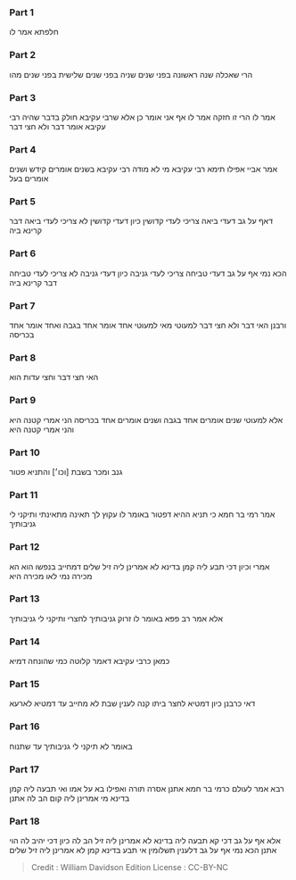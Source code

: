 
### Part 1
חלפתא אמר לו

### Part 2
הרי שאכלה שנה ראשונה בפני שנים שניה בפני שנים שלישית בפני שנים מהו

### Part 3
אמר לו הרי זו חזקה אמר לו אף אני אומר כן אלא שרבי עקיבא חולק בדבר שהיה רבי עקיבא אומר דבר ולא חצי דבר

### Part 4
אמר אביי אפילו תימא רבי עקיבא מי לא מודה רבי עקיבא בשנים אומרים קידש ושנים אומרים בעל

### Part 5
דאף על גב דעדי ביאה צריכי לעדי קדושין כיון דעדי קדושין לא צריכי לעדי ביאה דבר קרינא ביה

### Part 6
הכא נמי אף על גב דעדי טביחה צריכי לעדי גניבה כיון דעדי גניבה לא צריכי לעדי טביחה דבר קרינא ביה

### Part 7
ורבנן האי דבר ולא חצי דבר למעוטי מאי למעוטי אחד אומר אחד בגבה ואחד אומר אחד בכריסה

### Part 8
האי חצי דבר וחצי עדות הוא

### Part 9
אלא למעוטי שנים אומרים אחד בגבה ושנים אומרים אחד בכריסה הני אמרי קטנה היא והני אמרי קטנה היא

### Part 10
גנב ומכר בשבת [וכו׳] והתניא פטור

### Part 11
אמר רמי בר חמא כי תניא ההיא דפטור באומר לו עקוץ לך תאינה מתאינתי ותיקני לי גניבותיך

### Part 12
אמרי וכיון דכי תבע ליה קמן בדינא לא אמרינן ליה זיל שלים דמחייב בנפשו הוא הא מכירה נמי לאו מכירה היא

### Part 13
אלא אמר רב פפא באומר לו זרוק גניבותיך לחצרי ותיקני לי גניבותיך

### Part 14
כמאן כרבי עקיבא דאמר קלוטה כמי שהונחה דמיא

### Part 15
דאי כרבנן כיון דמטיא לחצר ביתו קנה לענין שבת לא מחייב עד דמטיא לארעא

### Part 16
באומר לא תיקני לי גניבותיך עד שתנוח

### Part 17
רבא אמר לעולם כרמי בר חמא אתנן אסרה תורה ואפילו בא על אמו ואי תבעה ליה קמן בדינא מי אמרינן ליה קום הב לה אתנן

### Part 18
אלא אף על גב דכי קא תבעה ליה בדינא לא אמרינן ליה זיל הב לה כיון דכי יהיב לה הוי אתנן הכא נמי אף על גב דלענין תשלומין אי תבע בדינא קמן לא אמרינן ליה זיל שלים

>Credit : William Davidson Edition
>License : CC-BY-NC